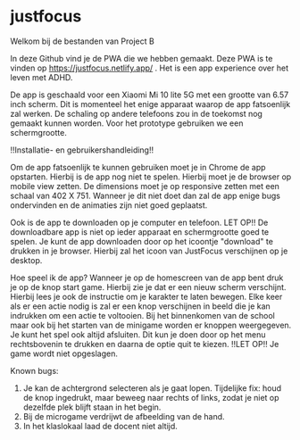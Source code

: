 # justfocus

Welkom bij de bestanden van Project B

In deze Github vind je de PWA die we hebben gemaakt. Deze PWA is te vinden op https://justfocus.netlify.app/ .
Het is een app experience over het leven met ADHD.

De app is geschaald voor een Xiaomi Mi 10 lite 5G met een grootte van 6.57 inch scherm. Dit is momenteel het enige apparaat waarop de app fatsoenlijk zal werken. De schaling op andere telefoons zou in de toekomst nog gemaakt kunnen worden. Voor het prototype gebruiken we een schermgrootte.


!!Installatie- en gebruikershandleiding!!

Om de app fatsoenlijk te kunnen gebruiken moet je in Chrome de app opstarten. Hierbij is de app nog niet te spelen. Hierbij moet je de browser op mobile view zetten. De dimensions moet je op responsive zetten met een schaal van 402 X 751. Wanneer je dit niet doet dan zal de app enige bugs ondervinden en de animaties zijn niet goed geplaatst. 

Ook is de app te downloaden op je computer en telefoon. LET OP!! De downloadbare app is niet op ieder apparaat en schermgrootte goed te spelen. Je kunt de app downloaden door op het icoontje "download" te drukken in je browser. Hierbij zal het icoon van JustFocus verschijnen op je desktop.

Hoe speel ik de app?
Wanneer je op de homescreen van de app bent druk je op de knop start game. Hierbij zie je dat er een nieuw scherm verschijnt. Hierbij lees je ook de instructie om je karakter te laten bewegen. Elke keer als er een actie nodig is zal er een knop verschijnen in beeld die je kan indrukken om een actie te voltooien. Bij het binnenkomen van de school maar ook bij het starten van de minigame worden er knoppen weergegeven. Je kunt het spel ook altijd afsluiten. Dit kun je doen door op het menu rechtsbovenin te drukken en daarna de optie quit te kiezen. !!LET OP!! Je game wordt niet opgeslagen. 

Known bugs:
1. Je kan de achtergrond selecteren als je gaat lopen. Tijdelijke fix: houd de knop ingedrukt, maar beweeg naar rechts of links, zodat je niet op dezelfde plek blijft staan in het begin.
2. Bij de microgame verdrijwt de afbeelding van de hand.
3. In het klaslokaal laad de docent niet altijd.
